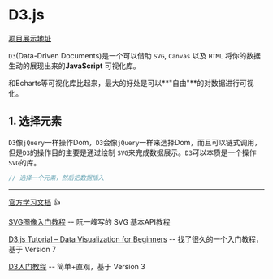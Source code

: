 # D3.js

[项目展示地址]()

`D3`(Data-Driven Documents)是一个可以借助 `SVG`, `Canvas` 以及 `HTML` 将你的数据生动的展现出来的**JavaScript** 可视化库。

和Echarts等可视化库比起来，最大的好处是可以**"自由"**的对数据进行可视化。

## 1. 选择元素

`D3`像`jQuery`一样操作Dom，`D3`会像`jQuery`一样来选择Dom，而且可以链式调用，但是`D3`的操作目的主要是通过绘制 `SVG`来完成数据展示。`D3`可以本质是一个操作 `SVG`的库。

```javascript
// 选择一个元素，然后把数据插入

```



----

[官方学习文档](https://observablehq.com/@d3/learn-d3) 👍

[SVG图像入门教程](https://www.ruanyifeng.com/blog/2018/08/svg.html) -- 阮一峰写的 SVG 基本API教程

[D3.js Tutorial – Data Visualization for Beginners](https://www.freecodecamp.org/news/d3js-tutorial-data-visualization-for-beginners/#selections) -- 找了很久的一个入门教程，基于 Version 7

[D3入门教程](https://doc.yonyoucloud.com/doc/wiki/project/d3wiki/chinamap.html) -- 简单+直观，基于 Version 3

